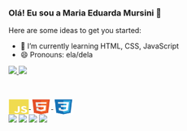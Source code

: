 ### Olá! Eu sou a Maria Eduarda Mursini 👋

Here are some ideas to get you started:

- 🌱 I’m currently learning HTML, CSS, JavaScript
- 😄 Pronouns: ela/dela

<div align="justify">
  <a href="https://github.com/mariamursini">
  <img height="180em" src="https://github-readme-stats.vercel.app/api?username=mariamursini&show_icons=true&theme=material-palenight&include_all_commits=true&count_private=true"/>
     <img height="180em" src="https://github-readme-stats.vercel.app/api/top-langs/?username=mariamursini&layout=compact&langs_count=7&theme=material-palenight"/>
</div>
  
  ##
  
  
  <div style="display: inline_block"><br>
  <img align="center" alt="Maria-Js" height="30" width="40" src="https://raw.githubusercontent.com/devicons/devicon/master/icons/javascript/javascript-plain.svg">
  <img align="center" alt="Maria-HTML" height="30" width="40" src="https://raw.githubusercontent.com/devicons/devicon/master/icons/html5/html5-original.svg">
  <img align="center" alt="Maria-CSS" height="30" width="40" src="https://raw.githubusercontent.com/devicons/devicon/master/icons/css3/css3-original.svg">
</div>
  
  <div> 
  <a href="https://www.instagram.com/mmursini/" target="_blank"><img src="https://img.shields.io/badge/-Instagram-%23E4405F?style=for-the-badge&logo=instagram&logoColor=white" target="_blank"></a>
  <a href = "mailto:memursini@gmail.com"><img src="https://img.shields.io/badge/-Gmail-%23333?style=for-the-badge&logo=gmail&logoColor=white" target="_blank"></a>
  <a href="https://www.linkedin.com/in/maria-eduarda-mursini/" target="_blank"><img src="https://img.shields.io/badge/-LinkedIn-%230077B5?style=for-the-badge&logo=linkedin&logoColor=white" target="_blank"></a> 
     <a href="https://www.behance.net/mariaeduardam" target="_blank"><img src="https://aleen42.github.io/badges/src/behance.svg" target="_blank"></a> 
  </div>
 
  
  
  
